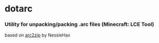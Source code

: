 # dotarc
### Utility for unpacking/packing .arc files (Minecraft: LCE Tool)

based on [arc2zip](https://github.com/NessieHax/mc-arc-util) by NessieHax
